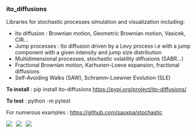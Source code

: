 ### ito_diffusions
Libraries for stochastic processes simulation and visualization including:
* Ito diffusion : Brownian motion, Geometric Brownian motion, Vasicek, CIR...
* Jump processes : Ito diffusion driven by a Levy process i.e with a jump component with a given intensity and jump size distribution
* Multidimensional processes, stochastic volatility diffusions (SABR...)
* Fractional Brownian motion, Karhunen-Loeve expansion, fractional diffusions
* Self-Avoiding Walks (SAW), Schramm-Loewner Evolution (SLE)

**To install** : pip install ito-diffusions
https://pypi.org/project/ito-diffusions/


**To test** : python -m pytest

For numerous examples : https://github.com/sauxpa/stochastic

<img src="./brownian_sheaf.png"
     style="float: left; margin-right: 10px;" />


<img src="./saw_square.png"
     style="float: left; margin-right: 10px;" />

<img src="./sle_peaks.png"
     style="float: left; margin-right: 10px;" />

